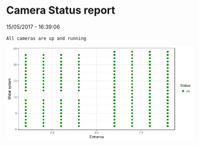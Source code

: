 Camera Status report
================
15/05/2017 - 16:39:06

    All cameras are up and running

![](camreport_files/figure-markdown_github/unnamed-chunk-2-1.png)

